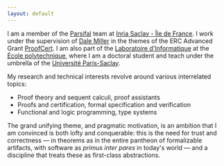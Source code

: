 ```yaml
---
layout: default
---
```


I am a member of the [Parsifal](https://team.inria.fr/parsifal/) team
at [Inria Saclay - Île de France](https://www.inria.fr/en/centre/saclay).
I work under the supervision of [Dale Miller](http://www.lix.polytechnique.fr/Labo/Dale.Miller/)
in the themes of the ERC Advanced Grant [ProofCert](https://team.inria.fr/parsifal/proofcert/).
I am also part of the [Laboratoire d'Informatique](https://www.lix.polytechnique.fr/)
at the [École polytechnique](https://www.polytechnique.edu/), where I am a doctoral student and teach
under the umbrella of the [Université Paris-Saclay](https://www.universite-paris-saclay.fr/).

My research and technical interests revolve around various interrelated topics:

* Proof theory and sequent calculi, proof assistants
* Proofs and certification, formal specification and verification
* Functional and logic programming, type systems

The grand unifying theme, and pragmatic motivation, is an ambition that I am
convinced is both lofty and conquerable: this is the need for trust and
correctness — in theorems as in the entire pantheon of formalizable artifacts,
with software as *primus inter pares* in today's world — and a discipline that
treats these as first-class abstractions.
